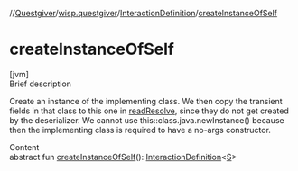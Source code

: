//[Questgiver](../../index.md)/[wisp.questgiver](../index.md)/[InteractionDefinition](index.md)/[createInstanceOfSelf](create-instance-of-self.md)



# createInstanceOfSelf  
[jvm]  
Brief description  


Create an instance of the implementing class. We then copy the transient fields in that class to this one in [readResolve](read-resolve.md), since they do not get created by the deserializer. We cannot use this::class.java.newInstance() because then the implementing class is required to have a no-args constructor.

  
Content  
abstract fun [createInstanceOfSelf](create-instance-of-self.md)(): [InteractionDefinition](index.md)<[S](index.md)>  



